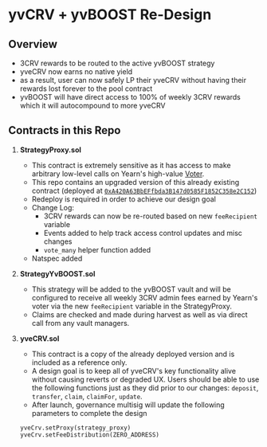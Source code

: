 # yvCRV + yvBOOST Re-Design

## Overview
- 3CRV rewards to be routed to the active yvBOOST strategy
- yveCRV now earns no native yield 
- as a result, user can now safely LP their yveCRV without having their rewards lost forever to the pool contract
- yvBOOST will have direct access to 100% of weekly 3CRV rewards which it will autocompound to more yveCRV

## Contracts in this Repo
1. **StrategyProxy.sol**
    - This contract is extremely sensitive as it has access to make arbitrary low-level calls on Yearn's high-value [Voter](https://etherscan.io/address/0xf147b8125d2ef93fb6965db97d6746952a133934#readContract).
    - This repo contains an upgraded version of this already existing contract (deployed at [`0xA420A63BbEFfbda3B147d0585F1852C358e2C152`](https://etherscan.io/address/0xa420a63bbeffbda3b147d0585f1852c358e2c152))
    - Redeploy is required in order to achieve our design goal
    - Change Log:
        - 3CRV rewards can now be re-routed based on new `feeRecipient` variable
        - Events added to help track access control updates and misc changes
        - `vote_many` helper function added
    - Natspec added


2. **StrategyYvBOOST.sol**
    - This strategy will be added to the yvBOOST vault and will be configured to receive all weekly 3CRV admin fees earned by Yearn's voter via the new `feeRecipient` variable in the StrategyProxy.
    - Claims are checked and made during harvest as well as via direct call from any vault managers.

3. **yveCRV.sol**
    - This contract is a copy of the already deployed version and is included as a reference only.
    - A design goal is to keep all of yveCRV's key functionality alive without causing reverts or degraded UX. Users should be able to use the following functions just as they did prior to our changes: `deposit`, `transfer`, `claim`, `claimFor`, `update`.
    - After launch, governance multisig will update the following parameters to complete the design
    ```
    yveCrv.setProxy(strategy_proxy)
    yveCrv.setFeeDistribution(ZERO_ADDRESS)
    ```
